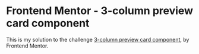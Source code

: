 # Frontend Mentor - 3-column preview card component

This is my solution to the challenge [3-column preview card component](https://www.frontendmentor.io/challenges/3column-preview-card-component-pH92eAR2-), by Frontend Mentor.